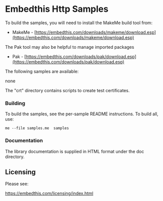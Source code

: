 Embedthis Http Samples
===

To build the samples, you will need to install the MakeMe build tool from:

* MakeMe - [https://embedthis.com/downloads/makeme/download.esp](https://embedthis.com/downloads/makeme/download.esp)

The Pak tool may also be helpful to manage imported packages

* Pak - [https://embedthis.com/downloads/pak/download.esp](https://embedthis.com/downloads/pak/download.esp)

The following samples are available:

none

The "crt" directory contains scripts to create test certificates.

### Building

To build the samples, see the per-sample README instructions.
To build all, use:

    me --file samples.me  samples

### Documentation

The library documentation is supplied in HTML format under the doc directory. 

Licensing
---

Please see: 

https://embedthis.com/licensing/index.html
